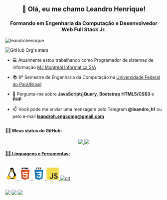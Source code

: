 <h2 align="center">👋 Olá, eu me chamo Leandro Henrique!</h2>

<h3 align="center">Formando em Engenharia da Computação e Desenvolvedor Web Full Stack Jr.</h3>

<p align="left"> <img src="https://komarev.com/ghpvc/?username=leandrohfer&label=Profile%20views&color=0e75b6&style=flat" alt="leandrohenrique" /> </p>

![GitHub Org's stars](https://img.shields.io/github/stars/leandrohfer?style=social)

- 💻 Atualmente estou trabalhando como Programador de sistemas de informação [M.I Montreal Informática S/A](https://www.montreal.com.br/)

- 📚 8º Semestre de Engenharia da Computação na [Universidade Federal do Pará/Brasil](https://www.fct.ufpa.br)

- 💬 Pergunte-me sobre **JavaScript/jQuery**, **Bootstrap** **HTML5/CSS3** e **PHP**

- 📫 Você pode me enviar uma mensagem pelo Telegram **@leandro_h1** ou pelo e-mail **leandroh.engcomp@gmail.com**

##

<h4> 🐱‍👤 Meus status do GitHub: </h4>

<div align="center">
  <a href="https://github.com/leandrohfer">
  <img height="170em" src="https://github-readme-stats.vercel.app/api?username=leandrohfer&show_icons=true&theme=merko&include_all_commits=true&count_private=true"/>
  <img height="170em" src="https://github-readme-stats.vercel.app/api/top-langs/?username=leandrohfer&layout=compact&langs_count=7&theme=merko"/>
</div>
  
<h4> 🐱‍💻 Linguagens e Ferramentas: </h4>
  
<div style="display: inline_block"><br>
  <a href="https://www.linux.org/" target="_blank" rel="noreferrer"> 
      <img src="https://raw.githubusercontent.com/devicons/devicon/master/icons/linux/linux-original.svg" alt="linux" width="40" height="40"/> 
  </a> 
  <a href="https://www.w3.org/html/" target="_blank" rel="noreferrer"> <img src="https://raw.githubusercontent.com/devicons/devicon/master/icons/html5/html5-original-wordmark.svg" alt="html5" width="40" height="40"/> </a>
  <a href="https://www.w3schools.com/css/" target="_blank" rel="noreferrer"> <img src="https://raw.githubusercontent.com/devicons/devicon/master/icons/css3/css3-original-wordmark.svg" alt="css3" width="40" height="40"/> </a>
  <a href="https://developer.mozilla.org/en-US/docs/Web/JavaScript" target="_blank" rel="noreferrer"> <img src="https://raw.githubusercontent.com/devicons/devicon/master/icons/javascript/javascript-original.svg" alt="javascript" width="40" height="40"/> </a>
  <a href="https://git-scm.com/" target="_blank" rel="noreferrer"> <img src="https://www.vectorlogo.zone/logos/git-scm/git-scm-icon.svg" alt="git" width="40" height="40"/> </a>
<!--   <img align="center" alt="Leandro-Python" height="30" width="40" src="https://raw.githubusercontent.com/devicons/devicon/master/icons/python/python-original.svg"> -->
</div>
  
  ##
 
<div> 
  <a href="https://instagram.com/_leandroh1" target="_blank"><img src="https://img.shields.io/badge/-Instagram-%23E4405F?style=for-the-badge&logo=instagram&logoColor=white" target="_blank"></a>
  <a href="https://www.linkedin.com/in/leandrohfer" target="_blank"><img src="https://img.shields.io/badge/-LinkedIn-%230077B5?style=for-the-badge&logo=linkedin&logoColor=white" target="_blank"></a> 
  <a href = "mailto:leandroh.engcomp@gmail.com"><img src="https://img.shields.io/badge/-Gmail-%23333?style=for-the-badge&logo=gmail&logoColor=white" target="_blank"></a>
 
</div>

